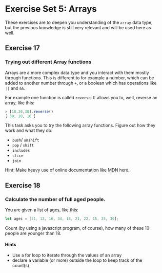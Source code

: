 # Exercise Set 5: Arrays

These exercises are to deepen you understanding of the `array` data type,
but the previous knowledge is still very relevant and will be used here as well.

## Exercise 17

### Trying out different Array functions

Arrays are a more complex data type and you interact with them mostly through functions.
This is different to for example a number, which can be added to another number through `+`,
or a boolean which has operations like `||` and `&&`.

For example one function is called `reverse`. It allows you to, well, reverse an array, like this:

```js
> [10,20,30].reverse()
[ 30, 20, 10 ]
```

This task asks you to try the following array functions. Figure out how they work and what they do:

-   `push`/ `unshift`
-   `pop` / `shift`
-   `includes`
-   `slice`
-   `join`

Hint: Make heavy use of online documentation like [MDN](https://developer.mozilla.org/en-US/docs/Web/JavaScript/Reference/Global_Objects/Array) here.

## Exercise 18

### Calculate the number of full aged people.

You are given a list of ages, like this:

```js
let ages = [21, 12, 16, 34, 18, 21, 22, 15, 25, 30];
```

Count (by using a javascript program, of course), how many of these 10 people are younger than 18.

#### Hints

-   Use a for loop to iterate through the values of an array
-   declare a variable (or more) outside the loop to keep track of the count(s)
